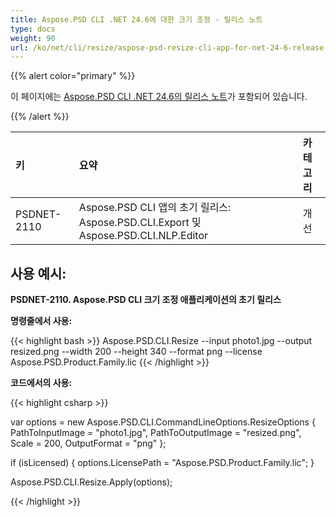 ```yaml
---
title: Aspose.PSD CLI .NET 24.6에 대한 크기 조정 - 릴리스 노트
type: docs
weight: 90
url: /ko/net/cli/resize/aspose-psd-resize-cli-app-for-net-24-6-release-notes/
---
```


{{% alert color="primary" %}}

이 페이지에는 [Aspose.PSD CLI .NET 24.6의 릴리스 노트](https://www.nuget.org/packages/Aspose.PSD.CLI.Resize/)가 포함되어 있습니다.

{{% /alert %}}

| **키**       | **요약**                                                                         | **카테고리** |
|:------------|:--------------------------------------------------------------------------------|:------------|
| PSDNET-2110 | Aspose.PSD CLI 앱의 초기 릴리스: Aspose.PSD.CLI.Export 및 Aspose.PSD.CLI.NLP.Editor | 개선        |


## **사용 예시:**

**PSDNET-2110. Aspose.PSD CLI 크기 조정 애플리케이션의 초기 릴리스**

**명령줄에서 사용:**

{{< highlight bash >}}
Aspose.PSD.CLI.Resize --input photo1.jpg --output resized.png --width 200 --height 340 --format png --license Aspose.PSD.Product.Family.lic
{{< /highlight >}}

**코드에서의 사용:**

{{< highlight csharp >}}

var options = new Aspose.PSD.CLI.CommandLineOptions.ResizeOptions
{
    PathToInputImage = "photo1.jpg",
    PathToOutputImage = "resized.png",
    Scale = 200,
    OutputFormat = "png"
};


if (isLicensed)
{
    options.LicensePath = "Aspose.PSD.Product.Family.lic";
}

Aspose.PSD.CLI.Resize.Apply(options);

{{< /highlight >}}
